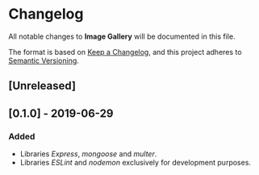 # Changelog
All notable changes to **Image Gallery** will be documented in this file.

The format is based on [Keep a Changelog](https://keepachangelog.com/en/1.0.0/), and this project adheres to [Semantic Versioning](https://semver.org/spec/v2.0.0.html).

## [Unreleased]

## [0.1.0] - 2019-06-29
### Added
- Libraries *Express*, *mongoose* and *multer*.
- Libraries *ESLint* and *nodemon* exclusively for development purposes.